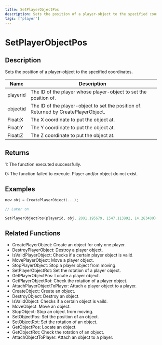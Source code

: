 ```yaml
---
title: SetPlayerObjectPos
description: Sets the position of a player-object to the specified coordinates.
tags: ["player"]
---
```


# SetPlayerObjectPos

## Description

Sets the position of a player-object to the specified coordinates.

| Name     | Description                                                                         |
| -------- | ----------------------------------------------------------------------------------- |
| playerid | The ID of the player whose player-object to set the position of.                    |
| objectid | The ID of the player-object to set the position of. Returned by CreatePlayerObject. |
| Float:X  | The X coordinate to put the object at.                                              |
| Float:Y  | The Y coordinate to put the object at.                                              |
| Float:Z  | The Z coordinate to put the object at.                                              |

## Returns

1: The function executed successfully.

0: The function failed to execute. Player and/or object do not exist.

## Examples

```c
new obj = CreatePlayerObject(...);
 
// Later on
 
SetPlayerObjectPos(playerid, obj, 2001.195679, 1547.113892, 14.283400);
```

## Related Functions

- CreatePlayerObject: Create an object for only one player.
- DestroyPlayerObject: Destroy a player object.
- IsValidPlayerObject: Checks if a certain player object is vaild.
- MovePlayerObject: Move a player object.
- StopPlayerObject: Stop a player object from moving.
- SetPlayerObjectRot: Set the rotation of a player object.
- GetPlayerObjectPos: Locate a player object.
- GetPlayerObjectRot: Check the rotation of a player object.
- AttachPlayerObjectToPlayer: Attach a player object to a player.
- CreateObject: Create an object.
- DestroyObject: Destroy an object.
- IsValidObject: Checks if a certain object is vaild.
- MoveObject: Move an object.
- StopObject: Stop an object from moving.
- SetObjectPos: Set the position of an object.
- SetObjectRot: Set the rotation of an object.
- GetObjectPos: Locate an object.
- GetObjectRot: Check the rotation of an object.
- AttachObjectToPlayer: Attach an object to a player.
